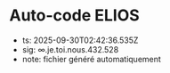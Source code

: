 # Auto-code ELIOS
- ts: 2025-09-30T02:42:36.535Z
- sig: ∞.je.toi.nous.432.528
- note: fichier généré automatiquement